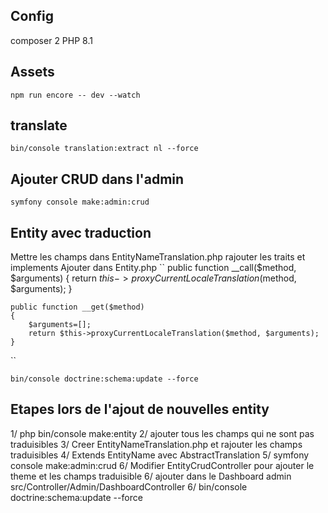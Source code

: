 ## Config
composer 2
PHP 8.1

## Assets
``npm run encore -- dev --watch``


## translate
``bin/console translation:extract nl --force``

## Ajouter CRUD dans l'admin
``symfony console make:admin:crud``

## Entity avec traduction
Mettre les champs dans EntityNameTranslation.php
rajouter les traits et implements
Ajouter dans Entity.php
``    public function __call($method, $arguments)
    {
        return $this->proxyCurrentLocaleTranslation($method, $arguments);
    }    
    
    public function __get($method)
    {
        $arguments=[];
        return $this->proxyCurrentLocaleTranslation($method, $arguments);
    }
``

``bin/console doctrine:schema:update --force``

## Etapes lors de l'ajout de nouvelles entity

1/ php bin/console make:entity
2/ ajouter tous les champs qui ne sont pas traduisibles
3/ Creer EntityNameTranslation.php et rajouter les champs traduisibles
4/ Extends EntityName avec AbstractTranslation
5/ symfony console make:admin:crud
6/ Modifier EntityCrudController pour ajouter le theme et les champs traduisible
6/ ajouter dans le Dashboard admin src/Controller/Admin/DashboardController
6/ bin/console doctrine:schema:update --force

